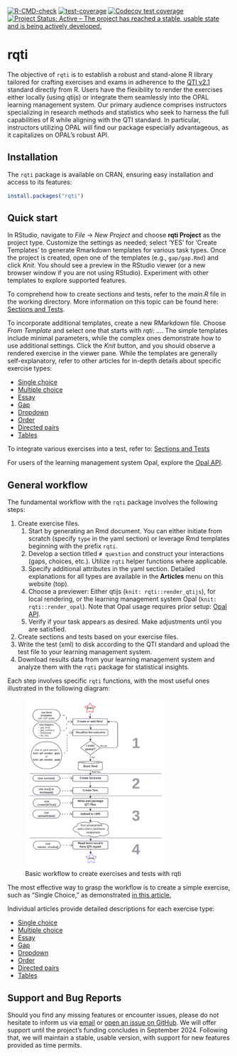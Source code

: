 
<!-- README.md is generated from README.Rmd. Please edit that file -->
<!-- badges: start -->

[![R-CMD-check](https://github.com/shevandrin/rqti/actions/workflows/R-CMD-check.yaml/badge.svg)](https://github.com/shevandrin/rqti/actions/workflows/R-CMD-check.yaml)
[![test-coverage](https://github.com/shevandrin/rqti/actions/workflows/test-coverage.yaml/badge.svg)](https://github.com/shevandrin/rqti/actions/workflows/test-coverage.yaml)
[![Codecov test
coverage](https://codecov.io/gh/shevandrin/rqti/branch/main/graph/badge.svg)](https://app.codecov.io/gh/shevandrin/rqti?branch=main)
[![Project Status: Active – The project has reached a stable, usable
state and is being actively
developed.](https://www.repostatus.org/badges/latest/active.svg)](https://www.repostatus.org/#active)
<!-- badges: end -->

# rqti

The objective of `rqti` is to establish a robust and stand-alone R
library tailored for crafting exercises and exams in adherence to the
[QTI
v2.1](https://www.imsglobal.org/question/qtiv2p1/imsqti_implv2p1.html)
standard directly from R. Users have the flexibility to render the
exercises either locally (using qtijs) or integrate them seamlessly into
the OPAL learning management system. Our primary audience comprises
instructors specializing in research methods and statistics who seek to
harness the full capabilities of R while aligning with the QTI standard.
In particular, instructors utilizing OPAL will find our package
especially advantageous, as it capitalizes on OPAL’s robust API.

## Installation

The `rqti` package is available on CRAN, ensuring easy installation and
access to its features:

``` r
install.packages("rqti")
```

<!-- `rqti` have not published yet on CRAN. After publishing it will be possible to install package as follows: -->
<!-- ```{r eval=FALSE} -->
<!-- install.packages("rqti") -->
<!-- ``` -->
<!-- Note that this will start a qtijs server, which will be used for previewing exercises. If you do not need this, turn it off with the environment variable: RQTI_AUTOSTART_SERVER=FALSE (in your .Rprofile or in .Renviron). -->

## Quick start

In RStudio, navigate to *File* -\> *New Project* and choose **rqti
Project** as the project type. Customize the settings as needed; select
‘YES’ for ‘Create Templates’ to generate Rmarkdown templates for various
task types. Once the project is created, open one of the templates
(e.g., `gap/gap.Rmd`) and click *Knit*. You should see a preview in the
RStudio viewer (or a new browser window if you are not using RStudio).
Experiment with other templates to explore supported features.

To comprehend how to create sections and tests, refer to the *main.R*
file in the working directory. More information on this topic can be
found here: [Sections and Tests](articles/section.html).

To incorporate additional templates, create a new RMarkdown file. Choose
*From Template* and select one that starts with *rqti: …*. The simple
templates include minimal parameters, while the complex ones demonstrate
how to use additional settings. Click the *Knit* button, and you should
observe a rendered exercise in the viewer pane. While the templates are
generally self-explanatory, refer to other articles for in-depth details
about specific exercise types:

- [Single choice](articles/singlechoice.html)
- [Multiple choice](articles/multiplechoice.html)
- [Essay](articles/essay.html)
- [Gap](articles/gap.html)
- [Dropdown](articles/dropdown.html)
- [Order](articles/order.html)
- [Directed pairs](articles/directedpairs.html)
- [Tables](articles/table.html)

To integrate various exercises into a test, refer to: [Sections and
Tests](articles/section.html)

For users of the learning management system Opal, explore the [Opal
API](articles/api_opal.html).

## General workflow

The fundamental workflow with the `rqti` package involves the following
steps:

1.  Create exercise files.
    1.  Start by generating an Rmd document. You can either initiate
        from scratch (specify `type` in the yaml section) or leverage
        Rmd templates beginning with the prefix `rqti`.
    2.  Develop a section titled `# question` and construct your
        interactions (gaps, choices, etc.). Utilize `rqti` helper
        functions where applicable.
    3.  Specify additional attributes in the yaml section. Detailed
        explanations for all types are available in the **Articles**
        menu on this website (top).
    4.  Choose a previewer: Either qtijs (`knit: rqti::render_qtijs`),
        for local rendering, or the learning management system Opal
        (`knit: rqti::render_opal`). Note that Opal usage requires prior
        setup: [Opal API](articles/api_opal.html).
    5.  Verify if your task appears as desired. Make adjustments until
        you are satisfied.
2.  Create sections and tests based on your exercise files.
3.  Write the test (xml) to disk according to the QTI standard and
    upload the test file to your learning management system.
4.  Download results data from your learning management system and
    analyze them with the `rqti` package for statistical insights.

Each step involves specific `rqti` functions, with the most useful ones
illustrated in the following diagram:

<figure>
<img src="vignettes/images/workflow.png" style="width:75.0%"
alt="Basic workflow to create exercises and tests with rqti" />
<figcaption aria-hidden="true">Basic workflow to create exercises and
tests with rqti</figcaption>
</figure>

The most effective way to grasp the workflow is to create a simple
exercise, such as “Single Choice,” as demonstrated [in this
article.](articles/singlechoice.html)

Individual articles provide detailed descriptions for each exercise
type:

- [Single choice](articles/singlechoice.html)
- [Multiple choice](articles/multiplechoice.html)
- [Essay](articles/essay.html)
- [Gap](articles/gap.html)
- [Dropdown](articles/dropdown.html)
- [Order](articles/order.html)
- [Directed pairs](articles/directedpairs.html)
- [Tables](articles/table.html)

## Support and Bug Reports

Should you find any missing features or encounter issues, please do not
hesitate to inform us via [email](mailto://shevandrin@gmail.com) or
[open an issue on GitHub](https://github.com/shevandrin/rqti/issues). We
will offer support until the project’s funding concludes in September
2024. Following that, we will maintain a stable, usable version, with
support for new features provided as time permits.

<!-- Why do we need another package for creating exams when there is already the `exams`-package? The philosophy of `exams` is **one for all**, whereas `rqti` follows the Unix-philosophy: **do one thing and do it well**. tldr: -->
<!-- - `rqti` has more (QTI) features (e.g. exercise type) than `exams` -->
<!-- - `rqti` uses OOP (S4), the system is easy to extend (LMS specific needs) -->
<!-- - the Rmd-interface is cleaner as it just focues on QTI -->
<!-- - low-level functions can be used flexibly to create exercises -->
<!-- - `rqti` puts a premium on testing, with currently over 100 tests -->
<!-- - rendering of QTI files in the browser (or viewer pane of RStudio) directly from R -->
<!-- - functions to upload files via REST API to LMS (for us OPAL, but you can implement your own) -->
<!-- If you just use QTI-exercises, you should check out our package. If you need different formats next to QTI, e.g. print, LMS that do not support QTI stick to `exams`. -->
<!-- Just focusing on QTI gives us more time to support great features of the QTI standard that are missing in `exams`. For instance, `rqti` offers dropdown-inputs, ordering-exercises, and match-tables. -->
<!-- ## Installation -->
<!-- ```{r eval=FALSE} -->
<!-- install.packages("librarian") # skip if you have librarian already -->
<!-- librarian::shelf(shevandrin/rqti) -->
<!-- ``` -->
<!-- ##  -->
<!-- ## What is not possible -->
<!-- - Composites (several exercise types in one task) are not implemented because they do not work in our LMS (OPAL); several gaps do work, though -->
<!-- - Associates are not implemented because they does not work in OPAL -->
<!-- ## Comparison between exams and rqti -->
<!-- The `exams` package uses templates and pastes strings together to create rqti files. This has some disadvantages: it is error prone, not easy to maintain and difficult to extend. If for instance, a new exercise type needs to be added, many locations have to be changed. `rqti` is supposed to make life easier by providing some standard functions to create all parts of the QTI xml file. -->
<!-- Extending exams is just a matter of composing the correct `rqti` functions. Testing small `rqti` functions is easy, whereas the main function of `exams` `make_item_body` consists of 736 lines. Indeed, this function has grown substantially over time (todo: provide evidence). -->
<!-- Based on rqti one can also develop new interfaces for creating exercises. -->

